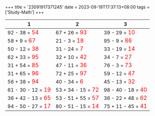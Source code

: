 +++ 
title = '23091917371245' 
date = 2023-09-19T17:37:13+08:00 
tags = ['Study-Math'] 
+++ 

1 | 2 | 3 
-- | -- | -- 
92 - 38 = <font color=red size=4>54</font> | 67 + 26 = <font color=red size=4>93</font> | 39 - 29 = <font color=red size=4>10</font> 
58 + 9 = <font color=red size=4>67</font> | 21 - 3 = <font color=red size=4>18</font> | 95 - 9 = <font color=red size=4>86</font> 
50 - 12 = <font color=red size=4>38</font> | 31 - 24 = <font color=red size=4>7</font> | 33 - 19 = <font color=red size=4>14</font> 
62 + 33 = <font color=red size=4>95</font> | 32 + 10 = <font color=red size=4>42</font> | 34 - 7 = <font color=red size=4>27</font> 
31 + 54 = <font color=red size=4>85</font> | 47 - 11 = <font color=red size=4>36</font> | 76 - 3 = <font color=red size=4>73</font> 
31 + 65 = <font color=red size=4>96</font> | 72 + 25 = <font color=red size=4>97</font> | 59 - 12 = <font color=red size=4>47</font> 
56 + 38 = <font color=red size=4>94</font> | 40 - 34 = <font color=red size=4>6</font> | 45 - 13 = <font color=red size=4>32</font> 
61 - 30 - 12 = <font color=red size=4>19</font> | 53 + 34 - 15 = <font color=red size=4>72</font> | 98 - 40 - 18 = <font color=red size=4>40</font> 
36 + 42 - 13 = <font color=red size=4>65</font> | 53 - 51 + 55 = <font color=red size=4>57</font> | 36 - 22 + 48 = <font color=red size=4>62</font> 
94 - 50 - 27 = <font color=red size=4>17</font> | 80 - 51 - 15 = <font color=red size=4>14</font> | 75 + 11 - 45 = <font color=red size=4>41</font> 

